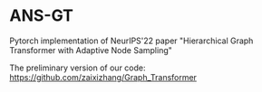 # ANS-GT
Pytorch implementation of NeurIPS'22 paper "Hierarchical Graph Transformer with Adaptive Node Sampling"

The preliminary version of our code: https://github.com/zaixizhang/Graph_Transformer
